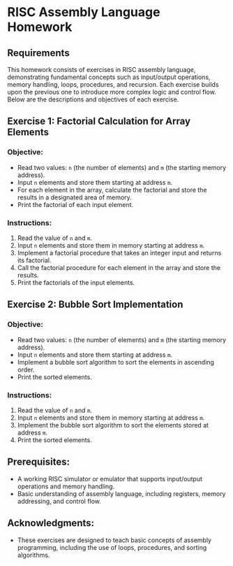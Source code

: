 # RISC Assembly Language Homework

## Requirements

This homework consists of exercises in RISC assembly language, demonstrating fundamental concepts such as input/output operations, memory handling, loops, procedures, and recursion. Each exercise builds upon the previous one to introduce more complex logic and control flow. Below are the descriptions and objectives of each exercise.

## **Exercise 1: Factorial Calculation for Array Elements**

### **Objective**:
- Read two values: `n` (the number of elements) and `m` (the starting memory address).
- Input `n` elements and store them starting at address `m`.
- For each element in the array, calculate the factorial and store the results in a designated area of memory.
- Print the factorial of each input element.

### **Instructions**:
1. Read the value of `n` and `m`.
2. Input `n` elements and store them in memory starting at address `m`.
3. Implement a factorial procedure that takes an integer input and returns its factorial.
4. Call the factorial procedure for each element in the array and store the results.
5. Print the factorials of the input elements.

## **Exercise 2: Bubble Sort Implementation**

### **Objective**:
- Read two values: `n` (the number of elements) and `m` (the starting memory address).
- Input `n` elements and store them starting at address `m`.
- Implement a bubble sort algorithm to sort the elements in ascending order.
- Print the sorted elements.

### **Instructions**:
1. Read the value of `n` and `m`.
2. Input `n` elements and store them in memory starting at address `m`.
3. Implement the bubble sort algorithm to sort the elements stored at address `m`.
4. Print the sorted elements.

## **Prerequisites**:
- A working RISC simulator or emulator that supports input/output operations and memory handling.
- Basic understanding of assembly language, including registers, memory addressing, and control flow.

## **Acknowledgments**:
- These exercises are designed to teach basic concepts of assembly programming, including the use of loops, procedures, and sorting algorithms.
